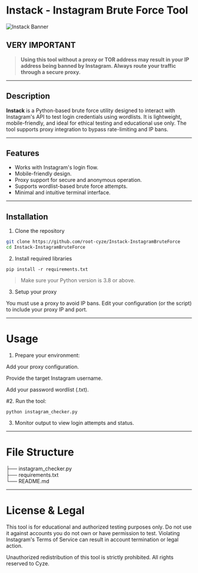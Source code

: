 # Instack - Instagram Brute Force Tool

![Instack Banner](https://github.com/user-attachments/assets/24f306aa-db3e-4eed-87f3-cea84968268d)

## VERY IMPORTANT

> **Using this tool without a proxy or TOR address may result in your IP address being banned by Instagram. Always route your traffic through a secure proxy.**

---

## Description

**Instack** is a Python-based brute force utility designed to interact with Instagram's API to test login credentials using wordlists. It is lightweight, mobile-friendly, and ideal for ethical testing and educational use only. The tool supports proxy integration to bypass rate-limiting and IP bans.

---

## Features

- Works with Instagram's login flow.
- Mobile-friendly design.
- Proxy support for secure and anonymous operation.
- Supports wordlist-based brute force attempts.
- Minimal and intuitive terminal interface.

---

## Installation

1. Clone the repository

```bash
git clone https://github.com/root-cyze/Instack-InstagramBruteForce
cd Instack-InstagramBruteForce
```

2. Install required libraries

```
pip install -r requirements.txt
```

> Make sure your Python version is 3.8 or above.



3. Setup your proxy

You must use a proxy to avoid IP bans. Edit your configuration (or the script) to include your proxy IP and port.


---

# Usage

1. Prepare your environment:

Add your proxy configuration.

Provide the target Instagram username.

Add your password wordlist (.txt).



#2. Run the tool:



```
python instagram_checker.py
```

3. Monitor output to view login attempts and status.




---

# File Structure

├── instagram_checker.py   
├── requirements.txt       
└── README.md              

---

# License & Legal

This tool is for educational and authorized testing purposes only.
Do not use it against accounts you do not own or have permission to test.
Violating Instagram's Terms of Service can result in account termination or legal action.

Unauthorized redistribution of this tool is strictly prohibited. All rights reserved to Cyze.
